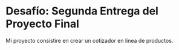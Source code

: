# Desafío: Segunda Entrega del Proyecto Final

Mi proyecto consistire en crear un cotizador en línea de productos.